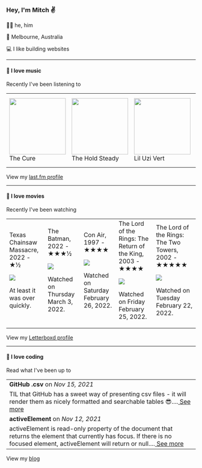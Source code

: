 <article><h3>Hey, I&#x27;m Mitch ✌️</h3><section><p>🙆‍♂️ he, him</p><p>📍 Melbourne, Australia</p><p>💻 I like building websites</p></section><hr/><section><h4>💽 I love music</h4><p>Recently I&#x27;ve been listening to</p><table><tbody><td><img src="https://lastfm.freetls.fastly.net/i/u/174s/dfe46676a40e422ca457b91d24bcabdb.png" height="150px" alt="" role="presentation"/><br/>The Cure</td><td><img src="https://lastfm.freetls.fastly.net/i/u/174s/0a19b88648e54da4ae67d7a951ef4202.png" height="150px" alt="" role="presentation"/><br/>The Hold Steady</td><td><img src="https://lastfm.freetls.fastly.net/i/u/174s/374f28bd1f6051b761023401691e12fe.png" height="150px" alt="" role="presentation"/><br/>Lil Uzi Vert</td><td><img src="https://lastfm.freetls.fastly.net/i/u/174s/1d0d01560dc14cf422a801559deba009.png" height="150px" alt="" role="presentation"/><br/>Sky Ferreira</td><td><img src="https://lastfm.freetls.fastly.net/i/u/174s/25cc466e31139013b0bfd4b275e8ef4e.png" height="150px" alt="" role="presentation"/><br/>DJ Sabrina The Teenage DJ</td></tbody></table><span>View my <a href="https://www.last.fm/user/mylsb">last.fm profile</a></span></section><hr/><section><h4>📼 I love movies</h4><p>Recently I&#x27;ve been watching</p><table><tbody><td>Texas Chainsaw Massacre, 2022 - ★½<br/><span> <p><img src="https://a.ltrbxd.com/resized/film-poster/5/5/8/9/5/6/558956-texas-chainsaw-massacre-0-500-0-750-crop.jpg?k=df234201eb"/></p> <p>At least it was over quickly.</p> </span></td><td>The Batman, 2022 - ★★★½<br/><span> <p><img src="https://a.ltrbxd.com/resized/film-poster/3/4/8/9/1/4/348914-the-batman-0-500-0-750-crop.jpg?k=37b0fe54a9"/></p> <p>Watched on Thursday March 3, 2022.</p> </span></td><td>Con Air, 1997 - ★★★★<br/><span> <p><img src="https://a.ltrbxd.com/resized/film-poster/5/0/8/4/5/50845-con-air-0-500-0-750-crop.jpg?k=4701de9753"/></p> <p>Watched on Saturday February 26, 2022.</p> </span></td><td>The Lord of the Rings: The Return of the King, 2003 - ★★★★<br/><span> <p><img src="https://a.ltrbxd.com/resized/sm/upload/zs/nt/u4/uz/xieWkPAgQrrk5wOyncayPd65hrp-0-500-0-750-crop.jpg?k=29e833853d"/></p> <p>Watched on Friday February 25, 2022.</p> </span></td><td>The Lord of the Rings: The Two Towers, 2002 - ★★★★★<br/><span> <p><img src="https://a.ltrbxd.com/resized/film-poster/5/1/9/2/9/51929-the-lord-of-the-rings-the-two-towers-0-500-0-750-crop.jpg?k=b580677180"/></p> <p>Watched on Tuesday February 22, 2022.</p> </span></td></tbody></table><span>View my <a href="https://letterboxd.com/myslab/">Letterboxd profile</a></span></section><hr/><section><h4>📰 I love coding</h4><p>Read what I&#x27;ve been up to</p><table><tbody><tr><td><b>GitHub .csv</b> on <i>Nov 15, 2021</i></td></tr><tr><td><span>TIL that GitHub has a sweet way of presenting csv files - it will render them as nicely formatted and searchable tables 😎....</span><a href="https://world.hey.com/mitch.stewart/github-csv-cfba803e"> See more</a></td></tr><tr><td><b>activeElement</b> on <i>Nov 12, 2021</i></td></tr><tr><td><span>activeElement is read-only property of the document that returns the element that currently has focus. If there is no focused element, activeElement will return <body> or null....</span><a href="https://world.hey.com/mitch.stewart/activeelement-48c14c6a"> See more</a></td></tr></tbody></table><span>View my <a href="https://world.hey.com/mitch.stewart/">blog</a></span></section></article>